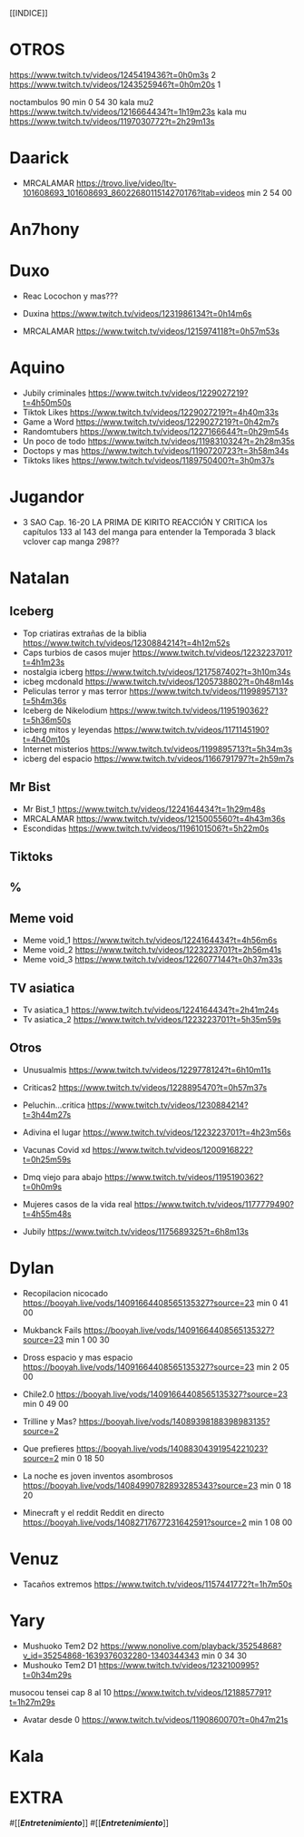 [[INDICE]]


# OTROS
https://www.twitch.tv/videos/1245419436?t=0h0m3s 2
https://www.twitch.tv/videos/1243525946?t=0h0m20s 1


noctambulos 90 min 0 54 30
kala mu2 https://www.twitch.tv/videos/1216664434?t=1h19m23s
kala mu https://www.twitch.tv/videos/1197030772?t=2h29m13s
# Daarick
- MRCALAMAR https://trovo.live/video/ltv-101608693_101608693_8602268011514270176?ltab=videos min 2 54 00

# An7hony



# Duxo
- Reac Locochon y mas???

- Duxina https://www.twitch.tv/videos/1231986134?t=0h14m6s
- MRCALAMAR https://www.twitch.tv/videos/1215974118?t=0h57m53s

# Aquino


- Jubily criminales https://www.twitch.tv/videos/1229027219?t=4h50m50s
- Tiktok Likes https://www.twitch.tv/videos/1229027219?t=4h40m33s
- Game a Word https://www.twitch.tv/videos/1229027219?t=0h42m7s
- Randomtubers https://www.twitch.tv/videos/1227166644?t=0h29m54s
- Un poco de todo https://www.twitch.tv/videos/1198310324?t=2h28m35s
- Doctops y mas https://www.twitch.tv/videos/1190720723?t=3h58m34s
- Tiktoks likes https://www.twitch.tv/videos/1189750400?t=3h0m37s
# Jugandor



- 3 SAO Cap. 16-20 LA PRIMA DE KIRITO REACCIÓN Y CRITICA
los capítulos 133 al 143 del manga para entender la Temporada 3 
black vclover cap manga 298??


# Natalan
## Iceberg
- Top criatiras extrañas de la biblia https://www.twitch.tv/videos/1230884214?t=4h12m52s
- Caps turbios de casos mujer https://www.twitch.tv/videos/1223223701?t=4h1m23s
- nostalgia icberg https://www.twitch.tv/videos/1217587402?t=3h10m34s
- icbeg mcdonald https://www.twitch.tv/videos/1205738802?t=0h48m14s
- Peliculas terror y mas terror https://www.twitch.tv/videos/1199895713?t=5h4m36s
- Iceberg de Nikelodium https://www.twitch.tv/videos/1195190362?t=5h36m50s
- icberg mitos y leyendas https://www.twitch.tv/videos/1171145190?t=4h40m10s
- Internet misterios https://www.twitch.tv/videos/1199895713?t=5h34m3s
- icberg del espacio https://www.twitch.tv/videos/1166791797?t=2h59m7s
## Mr Bist
- Mr Bist_1 https://www.twitch.tv/videos/1224164434?t=1h29m48s
- MRCALAMAR https://www.twitch.tv/videos/1215005560?t=4h43m36s
- Escondidas https://www.twitch.tv/videos/1196101506?t=5h22m0s
## Tiktoks


## %


## Meme void
- Meme void_1 https://www.twitch.tv/videos/1224164434?t=4h56m6s
- Meme void_2 https://www.twitch.tv/videos/1223223701?t=2h56m41s
- Meme void_3 https://www.twitch.tv/videos/1226077144?t=0h37m33s

## TV asiatica
- Tv asiatica_1 https://www.twitch.tv/videos/1224164434?t=2h41m24s
- Tv asiatica_2 https://www.twitch.tv/videos/1223223701?t=5h35m59s

## Otros
- Unusualmis https://www.twitch.tv/videos/1229778124?t=6h10m11s
- Criticas2 https://www.twitch.tv/videos/1228895470?t=0h57m37s
- Peluchin...critica https://www.twitch.tv/videos/1230884214?t=3h44m27s
- Adivina el lugar https://www.twitch.tv/videos/1223223701?t=4h23m56s
- Vacunas Covid xd https://www.twitch.tv/videos/1200916822?t=0h25m59s

- Dmq viejo para abajo https://www.twitch.tv/videos/1195190362?t=0h0m9s

- Mujeres casos de la vida real https://www.twitch.tv/videos/1177779490?t=4h55m48s
- Jubily https://www.twitch.tv/videos/1175689325?t=6h8m13s

# Dylan
- Recopilacion nicocado https://booyah.live/vods/14091664408565135327?source=23 min 0 41 00
- Mukbanck Fails https://booyah.live/vods/14091664408565135327?source=23 min 1 00 30
- Dross espacio y mas espacio https://booyah.live/vods/14091664408565135327?source=23 min 2 05 00
- Chile2.0 https://booyah.live/vods/14091664408565135327?source=23 min  0 49 00

- Trilline y Mas? https://booyah.live/vods/14089398188398983135?source=2


- Que prefieres https://booyah.live/vods/14088304391954221023?source=2 min  0 18 50


- La noche es joven 
inventos asombrosos https://booyah.live/vods/14084990782893285343?source=23 min 0 18 20

- Minecraft y el reddit
Reddit en directo https://booyah.live/vods/14082717677231642591?source=2 min 1 08 00

# Venuz
- Tacaños extremos https://www.twitch.tv/videos/1157441772?t=1h7m50s

# Yary
- Mushuoko Tem2 D2 https://www.nonolive.com/playback/35254868?v_id=35254868-1639376032280-1340344343 min 0 34 30
- Mushouko Tem2 D1 https://www.twitch.tv/videos/1232100995?t=0h34m29s

musocou tensei cap 8 al 10 https://www.twitch.tv/videos/1218857791?t=1h27m29s
- Avatar desde 0 https://www.twitch.tv/videos/1190860070?t=0h47m21s

# Kala

# EXTRA
#[[___Entretenimiento___]]
#[[___Entretenimiento___]]
